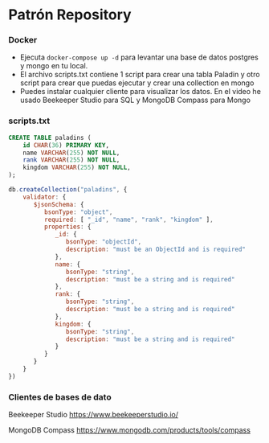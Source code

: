 # Patrón Repository

### Docker
- Ejecuta `docker-compose up -d` para levantar una base de datos postgres y mongo en tu local.
- El archivo scripts.txt contiene 1 script para crear una tabla Paladin y otro script para crear que puedas ejecutar y crear una collection en mongo
- Puedes instalar cualquier cliente para visualizar los datos. En el video he usado Beekeeper Studio para SQL y MongoDB Compass para Mongo

### scripts.txt
```SQL
CREATE TABLE paladins (
    id CHAR(36) PRIMARY KEY,
    name VARCHAR(255) NOT NULL,
    rank VARCHAR(255) NOT NULL,
    kingdom VARCHAR(255) NOT NULL,
);
```

```js
db.createCollection("paladins", {
    validator: {
       $jsonSchema: {
          bsonType: "object",
          required: [ "_id", "name", "rank", "kingdom" ],
          properties: {
             _id: {
                bsonType: "objectId",
                description: "must be an ObjectId and is required"
             },
             name: {
                bsonType: "string",
                description: "must be a string and is required"
             },
             rank: {
                bsonType: "string",
                description: "must be a string and is required"
             },
             kingdom: {
                bsonType: "string",
                description: "must be a string and is required"
             }
          }
       }
    }
})
```

### Clientes de bases de dato

Beekeeper Studio https://www.beekeeperstudio.io/

MongoDB Compass https://www.mongodb.com/products/tools/compass

